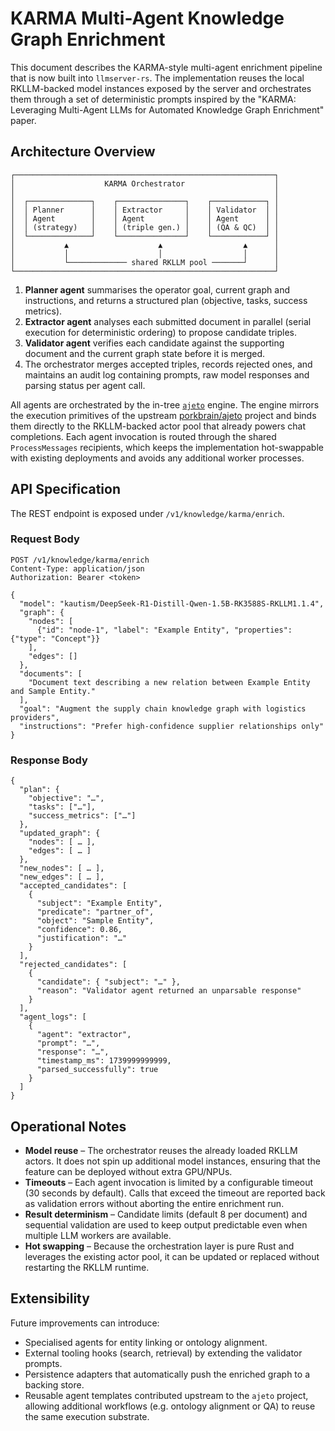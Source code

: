 # KARMA Multi-Agent Knowledge Graph Enrichment

This document describes the KARMA-style multi-agent enrichment pipeline that is now built into `llmserver-rs`. The implementation reuses the local RKLLM-backed model instances exposed by the server and orchestrates them through a set of deterministic prompts inspired by the "KARMA: Leveraging Multi-Agent LLMs for Automated Knowledge Graph Enrichment" paper.

## Architecture Overview

```
┌──────────────────────────────────────────────────────────┐
│                    KARMA Orchestrator                    │
│                                                          │
│  ┌──────────────┐    ┌───────────────┐    ┌────────────┐ │
│  │ Planner      │    │ Extractor     │    │ Validator  │ │
│  │ Agent        │    │ Agent         │    │ Agent      │ │
│  │ (strategy)   │    │ (triple gen.) │    │ (QA & QC)  │ │
│  └──────────────┘    └───────────────┘    └────────────┘ │
│           ▲                    ▲                  ▲      │
│           │                    │                  │      │
│           └───────────── shared RKLLM pool ───────┘      │
└──────────────────────────────────────────────────────────┘
```

1. **Planner agent** summarises the operator goal, current graph and instructions, and returns a structured plan (objective, tasks, success metrics).
2. **Extractor agent** analyses each submitted document in parallel (serial execution for deterministic ordering) to propose candidate triples.
3. **Validator agent** verifies each candidate against the supporting document and the current graph state before it is merged.
4. The orchestrator merges accepted triples, records rejected ones, and maintains an audit log containing prompts, raw model responses and parsing status per agent call.

All agents are orchestrated by the in-tree [`ajeto`](../src/ajeto/mod.rs) engine. The engine mirrors the execution primitives of the upstream [porkbrain/ajeto](https://github.com/porkbrain/ajeto) project and binds them directly to the RKLLM-backed actor pool that already powers chat completions. Each agent invocation is routed through the shared `ProcessMessages` recipients, which keeps the implementation hot-swappable with existing deployments and avoids any additional worker processes.

## API Specification

The REST endpoint is exposed under `/v1/knowledge/karma/enrich`.

### Request Body

```
POST /v1/knowledge/karma/enrich
Content-Type: application/json
Authorization: Bearer <token>

{
  "model": "kautism/DeepSeek-R1-Distill-Qwen-1.5B-RK3588S-RKLLM1.1.4",
  "graph": {
    "nodes": [
      {"id": "node-1", "label": "Example Entity", "properties": {"type": "Concept"}}
    ],
    "edges": []
  },
  "documents": [
    "Document text describing a new relation between Example Entity and Sample Entity."
  ],
  "goal": "Augment the supply chain knowledge graph with logistics providers",
  "instructions": "Prefer high-confidence supplier relationships only"
}
```

### Response Body

```
{
  "plan": {
    "objective": "…",
    "tasks": ["…"],
    "success_metrics": ["…"]
  },
  "updated_graph": {
    "nodes": [ … ],
    "edges": [ … ]
  },
  "new_nodes": [ … ],
  "new_edges": [ … ],
  "accepted_candidates": [
    {
      "subject": "Example Entity",
      "predicate": "partner_of",
      "object": "Sample Entity",
      "confidence": 0.86,
      "justification": "…"
    }
  ],
  "rejected_candidates": [
    {
      "candidate": { "subject": "…" },
      "reason": "Validator agent returned an unparsable response"
    }
  ],
  "agent_logs": [
    {
      "agent": "extractor",
      "prompt": "…",
      "response": "…",
      "timestamp_ms": 1739999999999,
      "parsed_successfully": true
    }
  ]
}
```

## Operational Notes

- **Model reuse** – The orchestrator reuses the already loaded RKLLM actors. It does not spin up additional model instances, ensuring that the feature can be deployed without extra GPU/NPUs.
- **Timeouts** – Each agent invocation is limited by a configurable timeout (30 seconds by default). Calls that exceed the timeout are reported back as validation errors without aborting the entire enrichment run.
- **Result determinism** – Candidate limits (default 8 per document) and sequential validation are used to keep output predictable even when multiple LLM workers are available.
- **Hot swapping** – Because the orchestration layer is pure Rust and leverages the existing actor pool, it can be updated or replaced without restarting the RKLLM runtime.

## Extensibility

Future improvements can introduce:

- Specialised agents for entity linking or ontology alignment.
- External tooling hooks (search, retrieval) by extending the validator prompts.
- Persistence adapters that automatically push the enriched graph to a backing store.
- Reusable agent templates contributed upstream to the `ajeto` project, allowing additional workflows (e.g. ontology alignment or QA) to reuse the same execution substrate.

